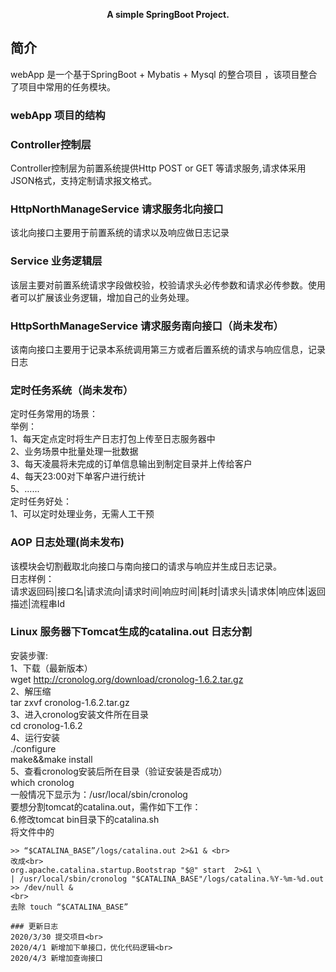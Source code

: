 <p align="center">
	<strong>A simple SpringBoot Project.</strong>
</p>
<p align="center">

## 简介
webApp 是一个基于SpringBoot + Mybatis + Mysql 的整合项目 ，该项目整合了项目中常用的任务模块。

### webApp 项目的结构

### Controller控制层 
Controller控制层为前置系统提供Http POST or GET 等请求服务,请求体采用JSON格式，支持定制请求报文格式。

### HttpNorthManageService 请求服务北向接口
该北向接口主要用于前置系统的请求以及响应做日志记录

### Service 业务逻辑层
该层主要对前置系统请求字段做校验，校验请求头必传参数和请求必传参数。使用者可以扩展该业务逻辑，增加自己的业务处理。

### HttpSorthManageService 请求服务南向接口（尚未发布）
该南向接口主要用于记录本系统调用第三方或者后置系统的请求与响应信息，记录日志

### 定时任务系统（尚未发布）
定时任务常用的场景：<br>
举例：<br>
1、每天定点定时将生产日志打包上传至日志服务器中<br>
2、业务场景中批量处理一批数据<br>
3、每天凌晨将未完成的订单信息输出到制定目录并上传给客户<br>
4、每天23:00对下单客户进行统计<br>
5、......<br>
定时任务好处：<br>
1、可以定时处理业务，无需人工干预<br>

### AOP 日志处理(尚未发布)
该模块会切割截取北向接口与南向接口的请求与响应并生成日志记录。<br>
日志样例：<br>
请求返回码|接口名|请求流向|请求时间|响应时间|耗时|请求头|请求体|响应体|返回描述|流程串Id <br>

### Linux 服务器下Tomcat生成的catalina.out 日志分割
安装步骤:<br>
1、下载（最新版本）<br>
wget http://cronolog.org/download/cronolog-1.6.2.tar.gz<br>
2、解压缩<br>
tar zxvf cronolog-1.6.2.tar.gz<br>
3、进入cronolog安装文件所在目录 <br>
cd cronolog-1.6.2 <br>
4、运行安装 <br>
./configure <br>
make&&make install <br>
5、查看cronolog安装后所在目录（验证安装是否成功） <br>
which cronolog <br>
一般情况下显示为：/usr/local/sbin/cronolog  <br>
要想分割tomcat的catalina.out，需作如下工作： <br>
6.修改tomcat bin目录下的catalina.sh<br>
将文件中的
```javaorg.apache.catalina.startup.Bootstrap “$@” start  \ 
>> “$CATALINA_BASE”/logs/catalina.out 2>&1 & <br>
改成<br>
org.apache.catalina.startup.Bootstrap "$@" start  2>&1 \
| /usr/local/sbin/cronolog "$CATALINA_BASE"/logs/catalina.%Y-%m-%d.out >> /dev/null &
<br>
去除 touch “$CATALINA_BASE”

### 更新日志
2020/3/30 提交项目<br>
2020/4/1 新增加下单接口，优化代码逻辑<br>
2020/4/3 新增加查询接口




